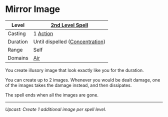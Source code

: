 # Mirror Image

| Level    | [2nd Level Spell](2nd%20Level%20Spells.md)                            |
| -------- | --------------------------------------------------------------------- |
| Casting  | 1 [Action](../../../../Game%20Procedures/Core%20Procedures/Action.md) |
| Duration | Until dispelled ([Concentration](../../Concentration.md))             |
| Range    | Self                                                                  |
| Domains  | [Air](../../Spell%20Domains/Air.md)                                   |

You create illusory image that look exactly like you for the duration.

You can create up to 2 images. Whenever you would be dealt damage, one of the images takes the damage instead, and then dissipates.

The spell ends when all the images are gone.

---
*Upcast: Create 1 additional image per spell level.*
